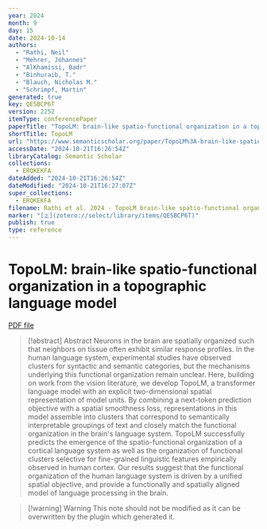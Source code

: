 ```yaml
---
year: 2024
month: 9
day: 15
date: 2024-10-14
authors:
  - "Rathi, Neil"
  - "Mehrer, Johannes"
  - "AlKhamissi, Badr"
  - "Binhuraib, T."
  - "Blauch, Nicholas M."
  - "Schrimpf, Martin"
generated: true
key: QESBCP6T
version: 2252
itemType: conferencePaper
paperTitle: "TopoLM: brain-like spatio-functional organization in a topographic language model"
shortTitle: TopoLM
url: "https://www.semanticscholar.org/paper/TopoLM%3A-brain-like-spatio-functional-organization-a-Rathi-Mehrer/e96efde79b20f21f6403cff83dead50ec0cd53e3"
accessDate: "2024-10-21T16:26:54Z"
libraryCatalog: Semantic Scholar
collections:
  - ERQKEKFA
dateAdded: "2024-10-21T16:26:54Z"
dateModified: "2024-10-21T16:27:07Z"
super_collections:
  - ERQKEKFA
filename: Rathi et al. 2024 - TopoLM brain-like spatio-functional organization in a topographic language model.pdf
marker: "[🇿](zotero://select/library/items/QESBCP6T)"
publish: true
type: reference
---
```

# TopoLM: brain-like spatio-functional organization in a topographic language model

[PDF file](/Papers/PDFs/Rathi%20et%20al.%202024%20-%20TopoLM%20brain-like%20spatio-functional%20organization%20in%20a%20topographic%20language%20model.pdf)

> [!abstract] Abstract
> Neurons in the brain are spatially organized such that neighbors on tissue often exhibit similar response profiles. In the human language system, experimental studies have observed clusters for syntactic and semantic categories, but the mechanisms underlying this functional organization remain unclear. Here, building on work from the vision literature, we develop TopoLM, a transformer language model with an explicit two-dimensional spatial representation of model units. By combining a next-token prediction objective with a spatial smoothness loss, representations in this model assemble into clusters that correspond to semantically interpretable groupings of text and closely match the functional organization in the brain's language system. TopoLM successfully predicts the emergence of the spatio-functional organization of a cortical language system as well as the organization of functional clusters selective for fine-grained linguistic features empirically observed in human cortex. Our results suggest that the functional organization of the human language system is driven by a unified spatial objective, and provide a functionally and spatially aligned model of language processing in the brain.

>[!warning] Warning
> This note should not be modified as it can be overwritten by the plugin which generated it.


